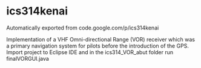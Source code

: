 # ics314kenai
Automatically exported from code.google.com/p/ics314kenai

Implementation of a VHF Omni-directional Range (VOR) receiver which was a primary navigation system for pilots before the introduction of the GPS. Import project to Eclipse IDE and in the ics314_VOR_abut folder run finalVORGUI.java

